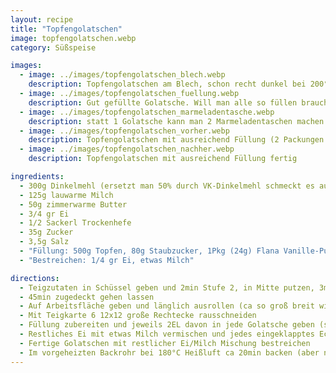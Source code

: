 ```yaml
---
layout: recipe
title: "Topfengolatschen"
image: topfengolatschen.webp
category: Süßspeise

images:
  - image: ../images/topfengolatschen_blech.webp
    description: Topfengolatschen am Blech, schon recht dunkel bei 200°C Ober/Unter 15min
  - image: ../images/topfengolatschen_fuellung.webp
    description: Gut gefüllte Golatsche. Will man alle so füllen braucht man 2 Topfenpackungen
  - image: ../images/topfengolatschen_marmeladentasche.webp
    description: statt 1 Golatsche kann man 2 Marmeladentaschen machen
  - image: ../images/topfengolatschen_vorher.webp
    description: Topfengolatschen mit ausreichend Füllung (2 Packungen Topfen) bevor sie ins Rohr kommen
  - image: ../images/topfengolatschen_nachher.webp
    description: Topfengolatschen mit ausreichend Füllung fertig

ingredients:
  - 300g Dinkelmehl (ersetzt man 50% durch VK-Dinkelmehl schmeckt es auch sehr gut)
  - 125g lauwarme Milch
  - 50g zimmerwarme Butter
  - 3/4 gr Ei
  - 1/2 Sackerl Trockenhefe
  - 35g Zucker
  - 3,5g Salz
  - "Füllung: 500g Topfen, 80g Staubzucker, 1Pkg (24g) Flana Vanille-Puddingpulver, 1 Zitrone, 1 gr Ei"
  - "Bestreichen: 1/4 gr Ei, etwas Milch"

directions:
  - Teigzutaten in Schüssel geben und 2min Stufe 2, in Mitte putzen, 3min Stufe 3 kneten
  - 45min zugedeckt gehen lassen
  - Auf Arbeitsfläche geben und länglich ausrollen (ca so groß breit wie unsere Unterlage aber nicht ganz so hoch)
  - Mit Teigkarte 6 12x12 große Rechtecke rausschneiden
  - Füllung zubereiten und jeweils 2EL davon in jede Golatsche geben (sofort alle befüllen damit es gleichmäßig ist)
  - Restliches Ei mit etwas Milch vermischen und jedes eingeklapptes Eck mit etwas Mischung bestreichen (zuerst ein Eck in Mitte falten, bestreichen, andere Seite falten, bestreichen, 3. Eck falten und bestreichen, 4. Eck falten und bestreichen), danach mit Teigkarte auf Backpapier legen
  - Fertige Golatschen mit restlicher Ei/Milch Mischung bestreichen
  - Im vorgeheizten Backrohr bei 180°C Heißluft ca 20min backen (aber nach 15min schauen wie dunkel sie sind)
---
```

